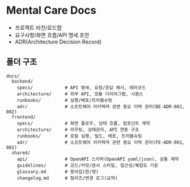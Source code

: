 # Mental Care Docs

- 프로젝트 비전/로드맵
- 요구사항/화면 흐름/API 명세 초안
- ADR(Architecture Decision Record)

## 폴더 구조

```text
docs/
  backend/
    specs/            # API 명세, 요청/응답 예시, 에러코드
    architecture/     # 외부 API, 모듈 다이어그램, 시퀀스
    runbooks/         # 실행/배포/트러블슈팅
    adr/              # 소프트웨어 아키텍처 관련 중요 이력 관리(BE-ADR-001, 002)
  frontend/
    specs/            # 화면 플로우, 상태 흐름, 컴포넌트 계약
    architecture/     # 라우팅, 상태관리, API 연동 구조
    runbooks/         # 로컬 실행, 빌드, 배포, 트러블슈팅
    adr/              # 소프트웨어 아키텍처 관련 중요 이력 관리(FE-ADR-001, 002)
  shared/
    api/              # OpenAPI 스키마(OpenAPI yaml/json), 공통 계약
    guidelines/       # 코드/커밋/문서 스타일, 접근성/복잡도 기준
    glossary.md       # 용어집(한/영)
    changelog.md      # 릴리즈/변경 로그(요약)
```